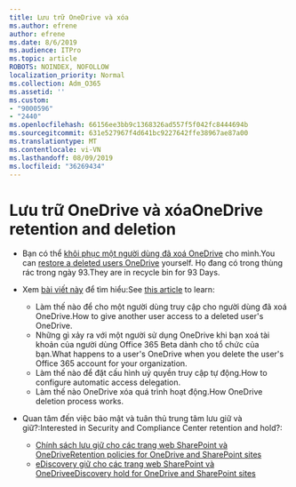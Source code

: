 ```yaml
---
title: Lưu trữ OneDrive và xóa
ms.author: efrene
author: efrene
ms.date: 8/6/2019
ms.audience: ITPro
ms.topic: article
ROBOTS: NOINDEX, NOFOLLOW
localization_priority: Normal
ms.collection: Adm_O365
ms.assetid: ''
ms.custom:
- "9000596"
- "2440"
ms.openlocfilehash: 66156ee3bb9c1368326ad557f5f042fc8444694b
ms.sourcegitcommit: 631e527967f4d641bc9227642ffe38967ae87a00
ms.translationtype: MT
ms.contentlocale: vi-VN
ms.lasthandoff: 08/09/2019
ms.locfileid: "36269434"
---
```

# <a name="onedrive-retention-and-deletion"></a><span data-ttu-id="8b90d-102">Lưu trữ OneDrive và xóa</span><span class="sxs-lookup"><span data-stu-id="8b90d-102">OneDrive retention and deletion</span></span>

- <span data-ttu-id="8b90d-103">Bạn có thể [khôi phục một người dùng đã xoá OneDrive](https://docs.microsoft.com/onedrive/restore-deleted-onedrive) cho mình.</span><span class="sxs-lookup"><span data-stu-id="8b90d-103">You can [restore a deleted users OneDrive](https://docs.microsoft.com/onedrive/restore-deleted-onedrive) yourself.</span></span> <span data-ttu-id="8b90d-104">Họ đang có trong thùng rác trong ngày 93.</span><span class="sxs-lookup"><span data-stu-id="8b90d-104">They are in recycle bin for 93 Days.</span></span> 

- <span data-ttu-id="8b90d-105">Xem [bài viết này](https://docs.microsoft.com/onedrive/restore-deleted-onedrive) để tìm hiểu:</span><span class="sxs-lookup"><span data-stu-id="8b90d-105">See [this article](https://docs.microsoft.com/onedrive/restore-deleted-onedrive) to learn:</span></span>
    - <span data-ttu-id="8b90d-106">Làm thế nào để cho một người dùng truy cập cho người dùng đã xoá OneDrive.</span><span class="sxs-lookup"><span data-stu-id="8b90d-106">How to give another user access to a deleted user's OneDrive.</span></span>
    - <span data-ttu-id="8b90d-107">Những gì xảy ra với một người sử dụng OneDrive khi bạn xoá tài khoản của người dùng Office 365 Beta dành cho tổ chức của bạn.</span><span class="sxs-lookup"><span data-stu-id="8b90d-107">What happens to a user's OneDrive when you delete the user's Office 365 account for your organization.</span></span>
    - <span data-ttu-id="8b90d-108">Làm thế nào để đặt cấu hình uỷ quyền truy cập tự động.</span><span class="sxs-lookup"><span data-stu-id="8b90d-108">How to configure automatic access delegation.</span></span>
    - <span data-ttu-id="8b90d-109">Làm thế nào OneDrive xóa quá trình hoạt động.</span><span class="sxs-lookup"><span data-stu-id="8b90d-109">How OneDrive deletion process works.</span></span>

- <span data-ttu-id="8b90d-110">Quan tâm đến việc bảo mật và tuân thủ trung tâm lưu giữ và giữ?:</span><span class="sxs-lookup"><span data-stu-id="8b90d-110">Interested in Security and Compliance Center retention and hold?:</span></span>
    - [<span data-ttu-id="8b90d-111">Chính sách lưu giữ cho các trang web SharePoint và OneDrive</span><span class="sxs-lookup"><span data-stu-id="8b90d-111">Retention policies for OneDrive and SharePoint sites</span></span>](https://docs.microsoft.com/office365/securitycompliance/retention-policies?redirectSourcePath=%252farticle%252f5e377752-700d-4870-9b6d-12bfc12d2423#content-in-onedrive-accounts-and-sharepoint-sites)
    - [<span data-ttu-id="8b90d-112">eDiscovery giữ cho các trang web SharePoint và OneDrive</span><span class="sxs-lookup"><span data-stu-id="8b90d-112">eDiscovery hold for OneDrive and SharePoint sites</span></span>](https://docs.microsoft.com/office365/securitycompliance/ediscovery-cases#step-4-place-content-locations-on-hold)



